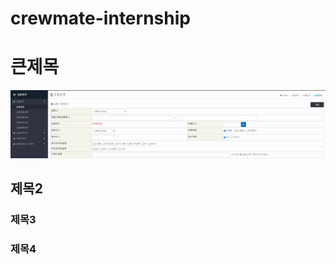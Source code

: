 # crewmate-internship
# 큰제목
![mainUpload](https://github.com/YeJinAhn/crewmate-internship/blob/main/ezgif.com-gif-maker%20(1).gif)
## 제목2
### 제목3
### 제목4
